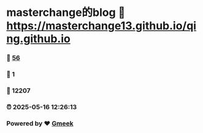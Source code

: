 # masterchange的blog :link: https://masterchange13.github.io/qing.github.io 
### :page_facing_up: [56](https://masterchange13.github.io/qing.github.io/tag.html) 
### :speech_balloon: 1 
### :hibiscus: 12207 
### :alarm_clock: 2025-05-16 12:26:13 
### Powered by :heart: [Gmeek](https://github.com/Meekdai/Gmeek)
